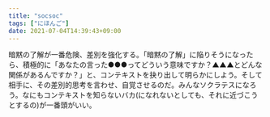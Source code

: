 ```yaml
---
title: "socsoc"
tags: ["にほんご"]
date: 2021-07-04T14:39:43+09:00
---
```


暗黙の了解が一番危険、差別を強化する。「暗黙の了解」に陥りそうになったら、積極的に「あなたの言った●●●ってどういう意味ですか？▲▲▲とどんな関係があるんですか？」と、コンテキストを抉り出して明らかにしよう。そして相手に、その差別的思考を言わせ、自覚させるのだ。みんなソクラテスになろう。なにもコンテキストを知らないバカ(になれないとしても、それに近づこうとするの)が一番頭がいい。